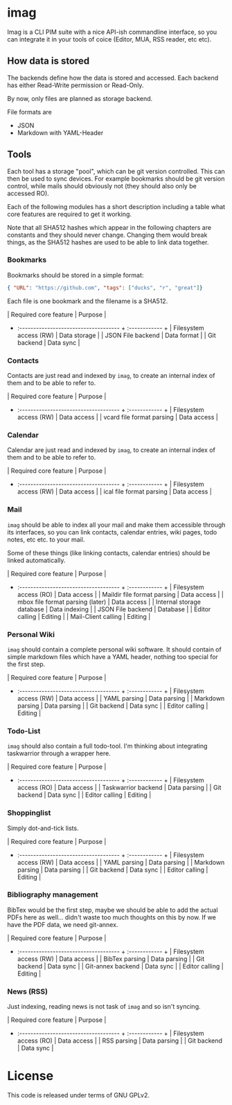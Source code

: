 # imag

Imag is a CLI PIM suite with a nice API-ish commandline interface, so you can
integrate it in your tools of coice (Editor, MUA, RSS reader, etc etc).

## How data is stored

The backends define how the data is stored and accessed. Each backend has
either Read-Write permission or Read-Only.

By now, only files are planned as storage backend.

File formats are

* JSON
* Markdown with YAML-Header

## Tools

Each tool has a storage "pool", which can be git version controlled. This can
then be used to sync devices. For example bookmarks should be git version
control, while mails should obviously not (they should also only be accessed
RO).

Each of the following modules has a short description including a table what
core features are required to get it working.

Note that all SHA512 hashes which appear in the following chapters are
constants and they should never change. Changing them would break things, as
the SHA512 hashes are used to be able to link data together.

### Bookmarks

Bookmarks should be stored in a simple format:

```json
{ "URL": "https://github.com", "tags": ["ducks", "r", "great"]}
```

Each file is one bookmark and the filename is a SHA512.

| Required core feature                 | Purpose       |
+ :------------------------------------ + :------------ +
| Filesystem access (RW)                | Data storage  |
| JSON File backend                     | Data format   |
| Git backend                           | Data sync     |

### Contacts

Contacts are just read and indexed by `imag`, to create an internal index of
them and to be able to refer to.

| Required core feature                 | Purpose       |
+ :------------------------------------ + :------------ +
| Filesystem access (RW)                | Data access   |
| vcard file format parsing             | Data access   |

### Calendar

Calendar are just read and indexed by `imag`, to create an internal index of
them and to be able to refer to.

| Required core feature                 | Purpose       |
+ :------------------------------------ + :------------ +
| Filesystem access (RW)                | Data access   |
| ical file format parsing              | Data access   |

### Mail

`imag` should be able to index all your mail and make them accessible through
its interfaces, so you can link contacts, calendar entries, wiki pages, todo
notes, etc etc. to your mail.

Some of these things (like linking contacts, calendar entries) should be
linked automatically.

| Required core feature                 | Purpose       |
+ :------------------------------------ + :------------ +
| Filesystem access (RO)                | Data access   |
| Maildir file format parsing           | Data access   |
| mbox file format parsing (later)      | Data access   |
| Internal storage database             | Data indexing |
| JSON File backend                     | Database      |
| Editor calling                        | Editing       |
| Mail-Client calling                   | Editing       |

### Personal Wiki

`imag` should contain a complete personal wiki software. It should contain of
simple markdown files which have a YAML header, nothing too special for the
first step.

| Required core feature                 | Purpose       |
+ :------------------------------------ + :------------ +
| Filesystem access (RW)                | Data access   |
| YAML parsing                          | Data parsing  |
| Markdown parsing                      | Data parsing  |
| Git backend                           | Data sync     |
| Editor calling                        | Editing       |

### Todo-List

`imag` should also contain a full todo-tool. I'm thinking about integrating
taskwarrior through a wrapper here.

| Required core feature                 | Purpose       |
+ :------------------------------------ + :------------ +
| Filesystem access (RO)                | Data access   |
| Taskwarrior backend                   | Data parsing  |
| Git backend                           | Data sync     |
| Editor calling                        | Editing       |

### Shoppinglist

Simply dot-and-tick lists.

| Required core feature                 | Purpose       |
+ :------------------------------------ + :------------ +
| Filesystem access (RW)                | Data access   |
| YAML parsing                          | Data parsing  |
| Markdown parsing                      | Data parsing  |
| Git backend                           | Data sync     |
| Editor calling                        | Editing       |

### Bibliography management

BibTex would be the first step, maybe we should be able to add the actual PDFs
here as well... didn't waste too much thoughts on this by now. If we have the
PDF data, we need git-annex.

| Required core feature                 | Purpose       |
+ :------------------------------------ + :------------ +
| Filesystem access (RW)                | Data access   |
| BibTex parsing                        | Data parsing  |
| Git backend                           | Data sync     |
| Git-annex backend                     | Data sync     |
| Editor calling                        | Editing       |

### News (RSS)

Just indexing, reading news is not task of `imag` and so isn't syncing.

| Required core feature                 | Purpose       |
+ :------------------------------------ + :------------ +
| Filesystem access (RO)                | Data access   |
| RSS parsing                           | Data parsing  |
| Git backend                           | Data sync     |

# License

This code is released under terms of GNU GPLv2.

